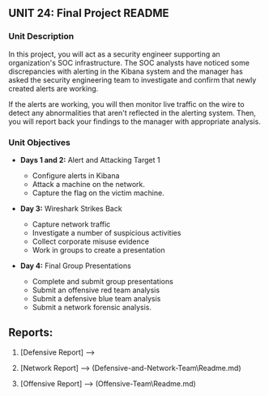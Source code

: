 ## UNIT 24: Final Project README

### Unit Description

In this project, you will act as a security engineer supporting an organization's SOC infrastructure. The SOC analysts have noticed some discrepancies with alerting in the Kibana system and the manager has asked the security engineering team to investigate and confirm that newly created alerts are working.

If the alerts are working, you will then monitor live traffic on the wire to detect any abnormalities that aren't reflected in the alerting system. Then, you will report back your findings to the manager with appropriate analysis.

### Unit Objectives

- **Days 1 and 2:** Alert and Attacking Target 1

  - Configure alerts in Kibana
  - Attack a machine on the network.
  - Capture the flag on the victim machine.



- **Day 3:** Wireshark Strikes Back

  - Capture network traffic
  - Investigate a number of suspicious activities
  - Collect corporate misuse evidence
  - Work in groups to create a presentation



- **Day 4:** Final Group Presentations

  - Complete and submit group presentations
  - Submit an offensive red team analysis
  - Submit a defensive blue team analysis
  - Submit a network forensic analysis.


## Reports:

1. [Defensive Report] -->

2. [Network Report] --> (Defensive-and-Network-Team\Readme.md)

3. [Offensive Report] --> (Offensive-Team\Readme.md)
